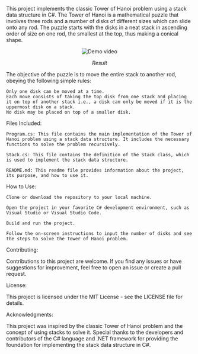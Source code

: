 This project implements the classic Tower of Hanoi problem using a stack data structure in C#. The Tower of Hanoi is a mathematical puzzle that involves three rods and a number of disks of different sizes which can slide onto any rod. The puzzle starts with the disks in a neat stack in ascending order of size on one rod, the smallest at the top, thus making a conical shape.

<p align="center">
  <img src="demo/result_demo.gif" alt="Demo video">
</p>

<p align="center"><em>Result</em></p> 

The objective of the puzzle is to move the entire stack to another rod, obeying the following simple rules:

    Only one disk can be moved at a time.
    Each move consists of taking the top disk from one stack and placing it on top of another stack i.e., a disk can only be moved if it is the uppermost disk on a stack.
    No disk may be placed on top of a smaller disk.

Files Included:

    Program.cs: This file contains the main implementation of the Tower of Hanoi problem using a stack data structure. It includes the necessary functions to solve the problem recursively.

    Stack.cs: This file contains the definition of the Stack class, which is used to implement the stack data structure.

    README.md: This readme file provides information about the project, its purpose, and how to use it.

How to Use:

    Clone or download the repository to your local machine.

    Open the project in your favorite C# development environment, such as Visual Studio or Visual Studio Code.

    Build and run the project.

    Follow the on-screen instructions to input the number of disks and see the steps to solve the Tower of Hanoi problem.

Contributing:

Contributions to this project are welcome. If you find any issues or have suggestions for improvement, feel free to open an issue or create a pull request.

License:

This project is licensed under the MIT License - see the LICENSE file for details.

Acknowledgments:

This project was inspired by the classic Tower of Hanoi problem and the concept of using stacks to solve it. Special thanks to the developers and contributors of the C# language and .NET framework for providing the foundation for implementing the stack data structure in C#.
